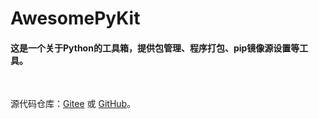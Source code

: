 # AwesomePyKit

#### 这是一个关于Python的工具箱，提供包管理、程序打包、pip镜像源设置等工具。

<br />

源代码仓库：<a href="https://gitee.com/hrpzcf/AwesomePyKit" target="_blank">Gitee</a> 或 <a href="https://github.com/hrpzcf/AwesomePyKit" target="_blank">GitHub</a>。

<br />
